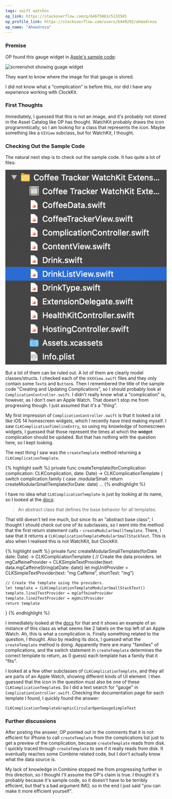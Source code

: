 ```yaml
---
tags: swift watchos
op_link: https://stackoverflow.com/q/64675063/5133585
op_profile_link: https://stackoverflow.com/users/6449292/ahmadreza
op_name: "Ahmadreza"
---
```


### Premise

OP found this gauge widget in [Apple's sample code](https://developer.apple.com/documentation/clockkit/creating_and_updating_complications):

![screenshot showing guage widget](https://i.stack.imgur.com/wwAO0l.png)

They want to know where the image for that gauge is stored.

I did not know what a "complication" is before this, nor did I have any experience working with ClockKit.

### First Thoughts

Immediately, I guessed that this is not an image, and it's probably not stored in the Asset Catalog like OP has thought. WatchKit probably draws the icon programmtically, so I am looking for a class that represents the icon. Maybe something like a `UIView` subclass, but for WatchKit, I thought.

### Checking Out the Sample Code

The natural next step is to check out the sample code. It has quite a lot of files:

![source files in the sample code](/assets/2020-11-04/sample-code-files.png)

But a lot of them can be ruled out. A lot of them are clearly model classes/structs. I checked each of the `XXXView.swift` files and they only contain some `Text`s and `Button`s. Then I remembered the title of the sample code "Creating and Updating Complications", so I should probably look at `ComplicationController.swift`. I didn't really know what a "complication" is, however, as I don't own an Apple Watch. That doesn't stop me from progressing though. I just assumed that it's a "thing".

My first impression of `ComplicationController.swift` is that it looked a lot like iOS 14 homescreen widgets, which I recently have tried making myself. I saw `CLKComplicationTimelineEntry`, so using my knowledge of homescreen widgets, I guessed that those represent the times at which the ~~widget~~ complication should be updated. But that has nothing with the question here, so I kept looking.

The next thing I saw was the `createTemplate` method returning a `CLKComplicationTemplate`. 

{% highlight swift %}
private func createTemplate(forComplication complication: CLKComplication, date: Date) -> CLKComplicationTemplate {
    switch complication.family {
    case .modularSmall:
        return createModularSmallTemplate(forDate: date)
    ...
{% endhighlight %}

I have no idea what `CLKComplicationTemplate` is just by looking at its name, so I looked at the [docs](https://developer.apple.com/documentation/clockkit/clkcomplicationtemplate):

> An abstract class that defines the base behavior for all templates.

That still doesn't tell me much, but since its an "abstract base class", I thought I should check out one of its subclasses, so I went into the method that the first return statement calls - `createModularSmallTemplate`. There, I saw that it returns a `CLKComplicationTemplateModularSmallStackText`. This is also when I realised this is not WatchKit, but ClockKit.

{% highlight swift %}
private func createModularSmallTemplate(forDate date: Date) -> CLKComplicationTemplate {
    // Create the data providers.
    let mgCaffeineProvider = CLKSimpleTextProvider(text: data.mgCaffeineString(atDate: date))
    let mgUnitProvider = CLKSimpleTextProvider(text: "mg Caffeine", shortText: "mg")
    
    // Create the template using the providers.
    let template = CLKComplicationTemplateModularSmallStackText()
    template.line1TextProvider = mgCaffeineProvider
    template.line2TextProvider = mgUnitProvider
    return template
}
{% endhighlight %}

I immediately looked at the [docs](https://developer.apple.com/documentation/clockkit/clkcomplicationtemplatemodularsmallstacktext) for that and it shows an example of an instance of this class as what seems like 2 labels on the top left of an Apple Watch. Ah, this is what a complication is. Finally something related to the question, I thought. Also by reading its docs, I guessed what the `createTemplate` method is doing. Apparently there are many "families" of complications, and the switch statement in `createTemplate` determines the correct template to return, as (I guess) each template has a family that it "fits".

I looked at a few other subclasses of `CLKComplicationTemplate`, and they all are parts of an Apple Watch, showing different kinds of UI element. I then guessed that the icon in the question must also be one of these `CLKComplicationTemplate`s. So I did a text search for "gauge" in `ComplicationController.swift`. Checking the documentation page for each template I found, I quickly found the answer:

```
CLKComplicationTemplateGraphicCircularOpenGaugeSimpleText
```

### Further discussions

After posting the answer, OP pointed out in the comments that it is not efficient for iPhone to call `createTemplate` from the complications list just to get a preview of the complication, because `createTemplate` reads from disk. I quickly traced through `createTemplate` to see if it really reads from disk. It eventually reaches some Combine related code, but I don't actually know what the data source is. 

My lack of knowledge in Combine stopped me from progressing further in this direction, so I thought I'll assume the OP's claim is true. I thought it's probably because it's sample code, so it doesn't have to be terribly efficient, but that's a bad argument IMO, so in the end I just said "you can make it more efficient yourself".
